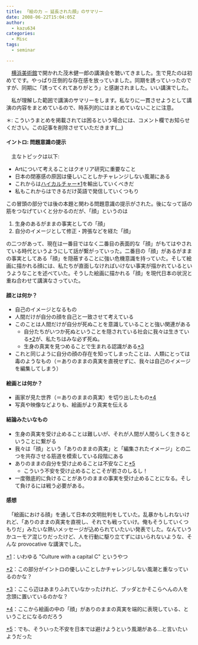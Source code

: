 ```yaml
---
title: 「絵の力 – 延長された顔」のサマリー
date: 2008-06-22T15:04:05Z
author:
  - kazu634
categories:
  - Misc
tags:
  - seminar

---
```

<div class="section">
<p>
    　<a href="http://www.yaf.or.jp/yma/" onclick="__gaTracker('send', 'event', 'outbound-article', 'http://www.yaf.or.jp/yma/', '横浜美術館');" target="_blank">横浜美術館</a>で開かれた茂木健一郎の講演会を聴いてきました。生で見たのは初めてです。やっぱり圧倒的な存在感を放っていました。同期を誘っていったのですが、同期に「誘ってくれてありがとう」と感謝されました。いい講演でした。
</p>

<p>
    　私が理解した範囲で講演のサマリーをします。私なりに一貫させようとして講演の内容をまとめているので、時系列的にはまとめていないことに注意。
</p>

<p>
    ＊: こういうまとめを掲載されては困るという場合には、コメント欄でお知らせください。この記事を削除させていただきます(__)
</p>

<p>
<a name="seemore"></a>
</p>

<h4>
    イントロ: 問題意識の提示
</h4>

<p>
    　主なトピックは以下:
</p>

<ul>
<li>
      Artについて考えることはクオリア研究に重要なこと
</li>
<li>
      日本の閉塞感の原因は優しいことしかチャレンジしない風潮にある
</li>
<li>
      これからは<a href="http://ja.wikipedia.org/wiki/%E3%83%8F%E3%82%A4%E3%82%AB%E3%83%AB%E3%83%81%E3%83%A3%E3%83%BC" onclick="__gaTracker('send', 'event', 'outbound-article', 'http://ja.wikipedia.org/wiki/%E3%83%8F%E3%82%A4%E3%82%AB%E3%83%AB%E3%83%81%E3%83%A3%E3%83%BC', 'ハイカルチャー');" target="_blank">ハイカルチャー</a><span class="footnote"><a href="/sirocco634/#f1" name="fn1" title="いわゆる &#34;Culture with a capital C&#34; というやつ">*1</a></span>を輸出していくべきだ
</li>
<li>
      私もこれからはできるだけ英語で発信していくつもり
</li>
</ul>

<p>
    この冒頭の部分では後の本題と関わる問題意識の提示がされた。後になって話の筋をつなげていくと分かるのだが、「顔」というのは
</p>

<ol>
<li>
      生身のあるがままの事実としての「顔」
</li>
<li>
      自分のイメージとして修正・誇張などを経た「顔」
</li>
</ol>

<p>
    の二つがあって、現在は一番目ではなく二番目の表面的な「顔」がもてはやされている時代というようにして話が繋がっていった。二番目の「顔」があるがままの事実としてある「顔」を隠蔽することに強い危機意識を持っていた。そして絵画に描かれる顔には、私たちが直面しなければいけない事実が描かれているというようなことを述べていた。そうした絵画に描かれる「顔」を現代日本の状況と重ね合わせて講演なさっていた。
</p>

<h4>
    顔とは何か？
</h4>

<ul>
<li>
      自己のイメージとなるもの
</li>
<li>
      人間だけが自分の顔を自己と一致させて考えている
</li>
<li>
      このことは人間だけが自分が死ぬことを意識していることと強い関連がある <ul>
<li>
          自分たちがいつか死ぬということを隠されている社会に我々は生きている<span class="footnote"><a href="/sirocco634/#f2" name="fn2" title="この部分がイントロの優しいことしかチャレンジしない風潮と重なっているのかな？">*2</a></span>が、私たちはみな必ず死ぬ。
</li>
<li>
          生身の真実を見つめることで生まれる認識がある<span class="footnote"><a href="/sirocco634/#f3" name="fn3" title="ここら辺はあまりふれていなかったけれど、ブッダとかそこらへんの人を念頭に置いているのかな？">*3</a></span>
</li>
</ul>
</li>

<li>
      これと同じように自分の顔の存在を知ってしまったことは、人類にとっては毒のようなもの（＝ありのままの真実を直視せずに、我々は自己のイメージを編集してしまう）
</li>
</ul>

<h4>
    絵画とは何か？
</h4>

<ul>
<li>
      画家が見た世界（＝ありのままの真実）を切り出したもの<span class="footnote"><a href="/sirocco634/#f4" name="fn4" title="ここから絵画の中の「顔」がありのままの真実を端的に表現している、ということになるのだろう">*4</a></span>
</li>
<li>
      写真や映像などよりも、絵画がより真実を伝える
</li>
</ul>

<h4>
    結論みたいなもの
</h4>

<ul>
<li>
      生身の真実を受け止めることは難しいが、それが人間が人間らしく生きるということに繋がる
</li>
<li>
      我々は「顔」という「ありのままの真実」と「編集されたイメージ」との二つを共存させる筋道を模索している段階にある
</li>
<li>
      ありのままの自分を受け止めることは不安なこと<span class="footnote"><a href="/sirocco634/#f5" name="fn5" title="でも、そういった不安を日本では避けようという風潮がある…と言いたいようだった">*5</a></span> <ul>
<li>
          こういう不安を受け止めることこそが若さのしるし！
</li>
</ul>
</li>

<li>
      一度徹底的に負けることがありのままの事実を受け止めることになる。そして負けるには戦う必要がある。
</li>
</ul>

<h4>
    感想
</h4>

<p>
    　「絵画における顔」を通して日本の文明批判をしていた。乱暴かもしれないけれど、「ありのままの真実を直視し、それでも戦っていけ。俺もそうしていくつもりだ」みたいな熱いメッセージが込められていたいい発表でした。なんていうかユーモア混じりだったけど、人を行動に駆り立てずにはいられないような、そんな provocative な講演でした。
</p>
</div>

<div class="footnote">
<p class="footnote">
<a href="/sirocco634/#fn1" name="f1">*1</a>：いわゆる "Culture with a capital C" というやつ
</p>

<p class="footnote">
<a href="/sirocco634/#fn2" name="f2">*2</a>：この部分がイントロの優しいことしかチャレンジしない風潮と重なっているのかな？
</p>

<p class="footnote">
<a href="/sirocco634/#fn3" name="f3">*3</a>：ここら辺はあまりふれていなかったけれど、ブッダとかそこらへんの人を念頭に置いているのかな？
</p>

<p class="footnote">
<a href="/sirocco634/#fn4" name="f4">*4</a>：ここから絵画の中の「顔」がありのままの真実を端的に表現している、ということになるのだろう
</p>

<p class="footnote">
<a href="/sirocco634/#fn5" name="f5">*5</a>：でも、そういった不安を日本では避けようという風潮がある…と言いたいようだった
</p>
</div>
